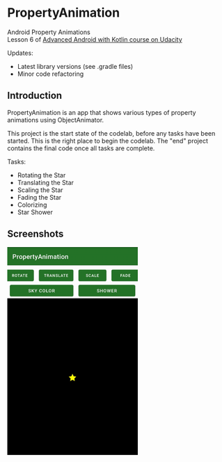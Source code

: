 # PropertyAnimation

Android Property Animations  
Lesson 6 of [Advanced Android with Kotlin course on Udacity](https://classroom.udacity.com/courses/ud940)

Updates:

* Latest library versions (see .gradle files)
* Minor code refactoring

## Introduction

PropertyAnimation is an app that shows various types of property animations using
ObjectAnimator.

This project is the start state of the codelab, before any tasks have been started.
This is the right place to begin the codelab.
The "end" project contains the final code once all tasks are complete.

Tasks:

* Rotating the Star
* Translating the Star
* Scaling the Star
* Fading the Star
* Colorizing
* Star Shower

## Screenshots

<img src="screenshots/app-demo.gif" alt="App Demo" width="300"/>